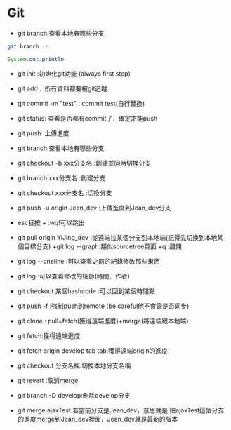 # Git
+ git branch:查看本地有哪些分支
```bash
git branch -r
``` 
``` java
System.out.println
```
+ git init :初始化git功能 (always first step)
+ git add . :所有資料都要被git追蹤
+ git commit -m "test" : commit test(自行替換)
+ git status: 查看是否都有commit了，確定才能push
+ git push :上傳進度

+ git branch:查看本地有哪些分支
+ git checkout -b xxx分支名 :創建並同時切換分支
+ git branch xxx分支名 :創建分支
+ git checkout xxx分支名 :切換分支

+ git push -u origin Jean_dev :上傳進度到Jean_dev分支
+ esc狂按 + :wq!可以跳出




+ git pull origin YiJing_dev :從遠端拉某個分支到本地端(記得先切換到本地某個目標分支)
+git log --graph:類似sourcetree頁面
+q :離開


+ git log --oneline :可以查看之前的紀錄修改那些東西
+ git log :可以查看修改的細節(時間、作者)
+ git checkout 某個hashcode :可以回到某個時間點
+ git push -f :強制push到remote (be careful他不會管是否同步)
+ git clone :
pull=fetch(獲得遠端進度)+merge(將遠端跟本地端)

+ git fetch:獲得遠端進度
+ git fetch origin develop tab tab:獲得遠端origin的進度

+ git checkout 分支名稱:切換本地分支名稱
+ git revert :取消merge
+ git branch -D develop:刪除develop分支

+ git merge ajaxTest:若當前分支是Jean_dev，意思就是:把ajaxTest這個分支的進度merge到Jean_dev裡面，Jean_dev就是最新的版本 